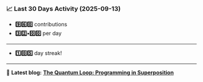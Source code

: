 <!--START_STATS-->
### 📈 Last 30 Days Activity (2025-09-13)  
- **9️⃣6️⃣0️⃣** contributions  
- **3️⃣2️⃣•0️⃣0️⃣** per day
---
- **1️⃣0️⃣5️⃣** day streak!
---
📝 **Latest blog:** [**The Quantum Loop: Programming in Superposition**](https://andriak.com/blog/quantum-loop)
<!--END_STATS-->
